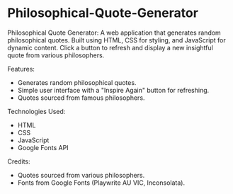 # Philosophical-Quote-Generator
Philosophical Quote Generator: A web application that generates random philosophical quotes. Built using HTML, CSS for styling, and JavaScript for dynamic content. Click a button to refresh and display a new insightful quote from various philosophers.

Features:
- Generates random philosophical quotes.
- Simple user interface with a "Inspire Again" button for refreshing.
- Quotes sourced from famous philosophers.

Technologies Used:
- HTML
- CSS
- JavaScript
- Google Fonts API

Credits:
- Quotes sourced from various philosophers.
- Fonts from Google Fonts (Playwrite AU VIC, Inconsolata).


